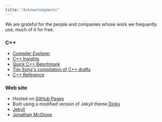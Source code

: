 ```yaml
---
title: "Acknowledgments"
---
```


We are grateful for the people and companies whose work we frequently use, much of it for
free.

### C++

- [Compiler Explorer](https://sigcpp.godbolt.org/z/818Pj8zT6)
- [C++ Insights](https://cppinsights.io/s/0f52a2d3)
- [Quick C++ Benchmark](http://quick-bench.com/)
- [Tim Song's compilation of C++ drafts](https://github.com/timsong-cpp/cppwp)
- [C++ Reference](https://en.cppreference.com)

### Web site

- Hosted on [GitHub Pages](https://pages.github.com)
- Built using a modified version of Jekyll theme [Dinky](https://github.com/pages-themes/dinky)
- [Jekyll](https://jekyllrb.com/docs/) 
- [Jonathan McGlone](http://jmcglone.com/guides/github-pages/)


